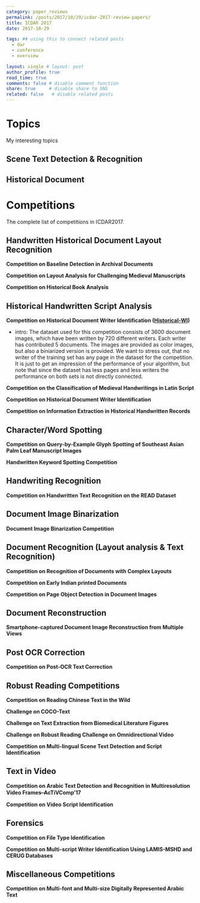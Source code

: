 ```yaml
---
category: paper_reviews
permalink: /posts/2017/10/29/icdar-2017-review-papers/
title: ICDAR 2017
date: 2017-10-29

tags: ## using this to connect related posts
  - dar
  - conference
  - overview

layout: single # layout: post
author_profile: true
read_time: true 
comments: false # disable comment function
share: true     # disable share to SNS 
related: false   # disable related posts 
---
```

# Topics
My interesting topics

## Scene Text Detection & Recognition

## Historical Document

# Competitions
The complete list of competitions in ICDAR2017.

## Handwritten Historical Document Layout Recognition

**Competition on Baseline Detection in Archival Documents**

**Competition on Layout Analysis for Challenging Medieval Manuscripts**

**Competition on Historical Book Analysis**

## Historical Handwritten Script Analysis

**Competition on Historical Document Writer Identification ([Historical-WI](https://scriptnet.iit.demokritos.gr/competitions/6/))**

- intro: The dataset used for this competition consists of 3600 document images, which have been written by 720 different writers. Each writer has contributed 5 documents. The images are provided as color images, but also a biniarized version is provided. We want to stress out, that no writer of the training set has any page in the dataset for the competition. It is just to get an impression of the performance of your algorithm, but note that since the dataset has less pages and less writers the performance on both sets is not directly connected.

**Competition on the Classification of Medieval Handwritings in Latin Script**

**Competition on Historical Document Writer Identification**

**Competition on Information Extraction in Historical Handwritten Records**

## Character/Word Spotting

**Competition on Query-by-Example Glyph Spotting of Southeast Asian Palm Leaf Manuscript Images**

**Handwritten Keyword Spotting Competition**

## Handwriting Recognition

**Competition on Handwritten Text Recognition on the READ Dataset**

## Document Image Binarization

**Document Image Binarization Competition**

## Document Recognition (Layout analysis & Text Recognition)

**Competition on Recognition of Documents with Complex Layouts**

**Competition on Early Indian printed Documents**

**Competition on Page Object Detection in Document Images**

## Document Reconstruction

**Smartphone-captured Document Image Reconstruction from Multiple Views**

## Post OCR Correction

**Competition on Post-OCR Text Correction**

## Robust Reading Competitions

**Competition on Reading Chinese Text in the Wild**

**Challenge on COCO-Text**

**Challenge on Text Extraction from Biomedical Literature Figures**

**Challenge on Robust Reading Challenge on Omnidirectional Video**

**Competition on Multi-lingual Scene Text Detection and Script Identification**

## Text in Video

**Competition on Arabic Text Detection and Recognition in Multiresolution Video Frames ̶ AcTiVComp’17**

**Competition on Video Script Identification**

## Forensics

**Competition on File Type Identification**

**Competition on Multi-script Writer Identification Using LAMIS-MSHD and CERUG Databases**

## Miscellaneous Competitions

**Competition on Multi-font and Multi-size Digitally Represented Arabic Text**
